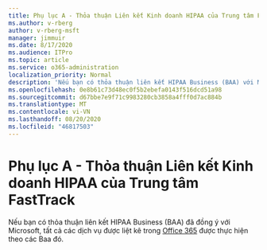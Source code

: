 ```yaml
---
title: Phụ lục A - Thỏa thuận Liên kết Kinh doanh HIPAA của Trung tâm FastTrack
ms.author: v-rberg
author: v-rberg-msft
manager: jimmuir
ms.date: 8/17/2020
ms.audience: ITPro
ms.topic: article
ms.service: o365-administration
localization_priority: Normal
description: 'Nếu bạn có thỏa thuận liên kết HIPAA Business (BAA) với Microsoft for FastTrack Services, tất cả các dịch vụ được liệt kê trong lợi ích Trung tâm FastTrack cho Office 365 được bao gồm trong BAA, ngoại trừ:'
ms.openlocfilehash: 0e8b61c73d48ec0f5b2ebefa0143f516dcd51a98
ms.sourcegitcommit: d67bbe7e9f71c9983280cb3858a4fff0d7ac884b
ms.translationtype: MT
ms.contentlocale: vi-VN
ms.lasthandoff: 08/20/2020
ms.locfileid: "46817503"
---
```

# <a name="appendix-a---fasttrack-center-hipaa-business-associate-agreement"></a>Phụ lục A - Thỏa thuận Liên kết Kinh doanh HIPAA của Trung tâm FastTrack

Nếu bạn có thỏa thuận liên kết HIPAA Business (BAA) đã đồng ý với Microsoft, tất cả các dịch vụ được liệt kê trong [Office 365](products-and-capabilities.md#office-365) được thực hiện theo các Baa đó.


